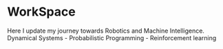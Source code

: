 # WorkSpace
 Here I update my journey towards Robotics and Machine Intelligence.
 Dynamical Systems - Probabilistic Programming - Reinforcement learning
